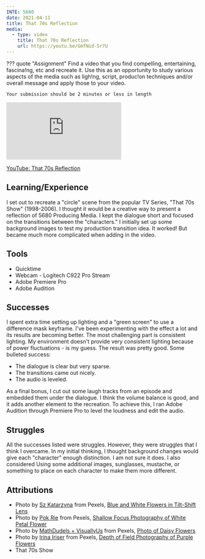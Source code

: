 ```yaml
---
INTE: 5680
date: 2021-04-11
title: That 70s Reflection
media:
  - type: video
    title: That 70s Reflection
    url: https://youtu.be/GmfNid-5r7U
---
```


??? quote "Assignment"
    Find a video that you find compelling, entertaining, fascina!ng, etc and recreate it. Use this as an opportunity to study various aspects of the media such as ligh!ng, script, produc!on techniques and/or overall message and apply those to your video.

    Your submission should be 2 minutes or less in length

<div class="aspect-ratio aspect-ratio--16-9">
  <iframe class="aspect-ratio--content" src="https://www.youtube-nocookie.com/embed/GmfNid-5r7U" title="YouTube video player" frameborder="0" allow="accelerometer; autoplay; clipboard-write; encrypted-media; gyroscope; picture-in-picture" allowfullscreen></iframe>
</div>

[YouTube: That 70s Reflection](https://youtu.be/GmfNid-5r7U)

## Learning/Experience

I set out to recreate a "circle" scene from the popular TV Series, "That 70s Show" (1998-2006). I thought it would be a creative way to present a reflection of 5680 Producing Media. I kept the dialogue short and focused on the transitions between the "characters." I initially set up some background images to test my production transition idea. It worked! But became much more complicated when adding in the video.

## Tools

- Quicktime
- Webcam - Logitech C922 Pro Stream
- Adobe Premiere Pro
- Adobe Audition

## Successes

I spent extra time setting up lighting and a "green screen" to use a difference mask keyframe. I've been experimenting with the effect a lot and its results are becoming better. The most challenging part is consistent lighting. My environment doesn't provide very consistent lighting because of power fluctuations - is my guess. The result was pretty good. Some bulleted success:

- The dialogue is clear but very sparse.
- The transitions came out nicely.
- The audio is leveled.

As a final bonus, I cut out some laugh tracks from an episode and embedded them under the dialogue. I think the volume balance is good, and it adds another element to the recreation. To achieve this, I ran Adobe Audition through Premiere Pro to level the loudness and edit the audio.

## Struggles

All the successes listed were struggles. However, they were struggles that I think I overcame. In my initial thinking, I thought background changes would give each "character" enough distinction. I am not sure it does. I also considered Using some additional images, sunglasses, mustache, or something to place on each character to make them more different.

## Attributions

- Photo by [Sz Katarzyna](https://www.pexels.com/@sz-katarzyna-18648589) from Pexels, [Blue and White Flowers in Tilt-Shift Lens](https://www.pexels.com/photo/blue-and-white-flowers-in-tilt-shift-lens-6535130)
- Photo by [Pok Rie](https://www.pexels.com/@pok-rie-33563) from Pexels, [Shallow Focus Photography of White Petal Flower](https://www.pexels.com/photo/shallow-focus-photography-of-white-petal-flower-1319750)
- Photo by [MathDudels + VisuallyUs](https://www.pexels.com/@visuallyus) from Pexels, [Photo of Daisy Flowers](https://www.pexels.com/photo/photo-of-daisy-flowers-1477166)
- Photo by [Irina Iriser](https://www.pexels.com/@iriser) from Pexels, [Depth of Field Photography of Purple Flowers](https://www.pexels.com/photo/depth-of-field-photography-of-purple-flowers-723496)
- That 70s Show
